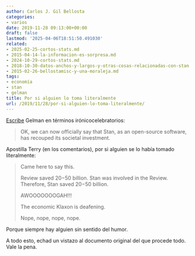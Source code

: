 ```yaml
---
author: Carlos J. Gil Bellosta
categories:
- varios
date: 2019-11-28 09:13:00+00:00
draft: false
lastmod: '2025-04-06T18:51:50.491030'
related:
- 2025-02-25-cortos-stats.md
- 2015-04-14-la-informacion-es-sorpresa.md
- 2024-10-29-cortos-stats.md
- 2018-10-30-datos-anchos-y-largos-y-otras-cosas-relacionadas-con-stan.md
- 2015-02-26-bellostamisc-y-una-moraleja.md
tags:
- economía
- stan
- gelman
title: Por si alguien lo toma literalmente
url: /2019/11/28/por-si-alguien-lo-toma-literalmente/
---
```


[Escribe](https://statmodeling.stat.columbia.edu/2019/11/19/stan-saves-australians-20-billion/) Gelman en términos irónicocelebratorios:

>OK, we can now officially say that Stan, as an open-source software, has recouped its societal investment.

Apostilla Terry (en los comentarios), por si alguien se lo había tomado literalmente:

>Came here to say this.
>
> Review saved $20-$50 billion.
> Stan was involved in the Review.
> Therefore, Stan saved $20-$50 billion.
>
> AWOOOOOOOGAH!!!
>
> The economic Klaxon is deafening.
>
> Nope, nope, nope, nope.
>
>

Porque siempre hay alguien sin sentido del humor.

A todo esto, echad un vistazo al documento original del que procede todo. Vale la pena.